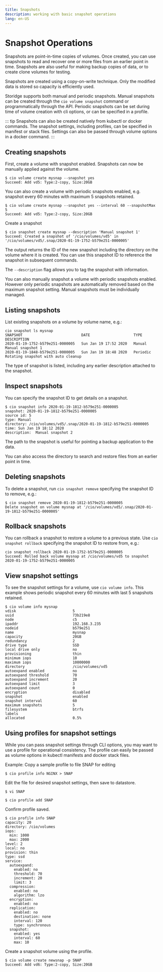 ```yaml
---
title: Snapshots
description: working with basic snapshot operations  
lang: en-US
---
```


# Snapshot Operations

Snapshots are point-in-time copies of volumes. Once created, you can use snapshots to read and recover one or more files from an earlier point in time. Snapshots are also useful for making backup copies of data, or to create clone volumes for testing.

Snapshots are created using a copy-on-write technique. Only the modified data is stored so capacity is efficiently used.

Storidge supports both manual and periodic snapshots. Manual snapshots can be created through the `cio volume snapshot` command or programmatically through the API. Periodic snapshots can be set during time of volume creation with cli options, or can be specified in a profile.

::: tip
Snapshots can also be created natively from kubectl or docker commands. The snapshot settings, including profiles, can be specified in manifest or stack files. Settings can also be passed through volume options in a docker command.
:::

## Creating snapshots

First, create a volume with snapshot enabled. Snapshots can now be manually applied against the volume.
```
$ cio volume create mysnap --snapshot yes
Succeed: Add vd5: Type:2-copy, Size:20GB
```

You can also create a volume with periodic snapshots enabled, e.g. snapshot every 60 minutes with maximum 5 snapshots retained.
```
$ cio volume create mysnap --snapshot yes --interval 60 --snapshotMax 5
Succeed: Add vd5: Type:2-copy, Size:20GB
```

Create a snapshot
```
$ cio snapshot create mysnap --description 'Manual snapshot 1'
Succeed: Created a snapshot of '/cio/volumes/vd5' in '/cio/volumes/vd5/.snap/2020-01-19-1752-b579e251-0000005'
```

The output returns the ID of the new snapshot including the directory on the volume where it is created. You can use this snapshot ID to reference the snapshot in subsequent commands.

The `--description` flag allows you to tag the snapshot with information.

You can also manually snapshot a volume with periodic snapshots enabled. However only periodic snapshots are automatically removed based on the maximum snapshot setting. Manual snapshots must be individually managed.

## Listing snapshots

List existing snapshots on a volume by volume name, e.g.:
```
cio snapshot ls mysnap
SNAPSHOT                           DATE                    TYPE       DESCRIPTION
2020-01-19-1752-b579e251-0000005   Sun Jan 19 17:52 2020   Manual     Manual snapshot 1
2020-01-19-1848-b579e251-0000005   Sun Jan 19 18:48 2020   Periodic   Rotating snapshot with auto cleanup
```

The type of snapshot is listed, including any earlier description attached to the snapshot.

## Inspect snapshots

You can specify the snapshot ID to get details on a snapshot.
```
$ cio snapshot info 2020-01-19-1812-b579e251-0000005
snapshot: 2020-01-19-1812-b579e251-0000005
source id: 5
type: Manual
directory: /cio/volumes/vd5/.snap/2020-01-19-1812-b579e251-0000005
time: Sun Jan 19 18:12 2020
description:  Manual snapshot 2
```

The path to the snapshot is useful for pointing a backup application to the data.

You can also access the directory to search and restore files from an earlier point in time.

## Deleting snapshots

To delete a snapshot, run `cio snapshot remove` specifying the snapshot ID to remove, e.g.:
```
$ cio snapshot remove 2020-01-19-1812-b579e251-0000005
Delete snapshot on volume mysnap at '/cio/volumes/vd5/.snap/2020-01-19-1812-b579e251-0000005'
```

## Rollback snapshots

You can rollback a snapshot to restore a volume to a previous state. Use `cio snapshot rollback` specifying the snapshot ID to restore from, e.g.:
```
cio snapshot rollback 2020-01-19-1752-b579e251-0000005
Succeed: Rolled back volume mysnap at /cio/volumes/vd5 to snapshot 2020-01-19-1752-b579e251-0000005
```

## View snapshot settings

To see the snapshot settings for a volume, use `cio volume info`. This example shows periodic snapshot every 60 minutes with last 5 snapshots retained.
```
$ cio volume info mysnap
vdisk                          5
uuid                           73b219e8
node                           c5
ipaddr                         192.168.3.235
nodeid                         b579e251
name                           mysnap
capacity                       20GB
redundancy                     2
drive type                     SSD
local drive only               no
provisioning                   thin
minimum iops                   10
maximum iops                   10000000
directory                      /cio/volumes/vd5
autoexpand enabled             no
autoexpand threshold           70
autoexpand increment           20
autoexpand limit               3
autoexpand count               0
encryption                     disabled
snapshot                       enabled
snapshot interval              60
maximum snapshots              5
filesystem                     btrfs
labels
allocated                      0.5%
```

## Using profiles for snapshot settings

While you can pass snapshot settings through CLI options, you may want to use a profile for operational consistency. The profile can easily be passed as volume options in kubectl manifests and docker stack files.

Example: Copy a sample profile to file SNAP for editing
```
$ cio profile info NGINX > SNAP
```

Edit the file for desired snapshot settings, then save to datastore.
```
$ vi SNAP

$ cio profile add SNAP
```

Confirm profile saved.
```
$ cio profile info SNAP
capacity: 20
directory: /cio/volumes
iops:
  min: 1000
  max: 2000
level: 2
local: no
provision: thin
type: ssd
service:
  autoexpand:
    enabled: no
    threshold: 70
    increment: 20
    limit: 3
  compression:
    enabled: no
    algorithm: lzo
  encryption:
    enabled: no
  replication:
    enabled: no
    destination: none
    interval: 120
    type: synchronous
  snapshot:
    enabled: yes
    interval: 60
    max: 10
```

Create a snapshot volume using the profile.
```
$ cio volume create newsnap -p SNAP
Succeed: Add vd6: Type:2-copy, Size:20GB
```
